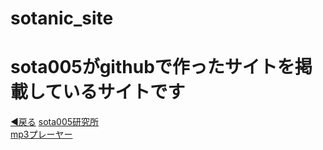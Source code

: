 # sotanic_site
<html>
  <head>
    <title>sotanic_site</title>
    <link rel='stylesheet' href='sota005_site_style.css' type='text/css'>
  </head>
  <body> 
    <h1>sota005がgithubで作ったサイトを掲載しているサイトです</h1>
    <a href="https://soutanic.github.io/home/">◀戻る</a>
    <a href="https://soutanic.github.io/sotanic.github.io/">sota005研究所</a>
    <br>
    <a href="https://soutanic.github.io/sopotify/">mp3プレーヤー</a>
  </body>
 </html>
